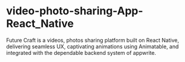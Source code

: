 # video-photo-sharing-App-React_Native
Future Craft is a videos, photos sharing platform built on React Native, delivering seamless UX, captivating animations using Animatable, and integrated with the dependable backend system of appwrite.
